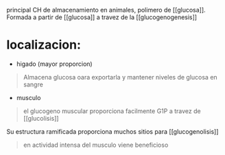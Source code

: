 principal CH de almacenamiento en animales, polimero de [[glucosa]]. Formada a partir de [[glucosa]] a travez de la [[glucogenogenesis]]

# localizacion:
- higado (mayor proporcion)
> Almacena glucosa oara exportarla y mantener niveles de glucosa en sangre
- musculo 
 > el glucogeno muscular proporciona facilmente G1P a travez de [[glucolisis]]

Su estructura ramificada proporciona muchos sitios para [[glucogenolisis]] 
> en actividad intensa del musculo viene beneficioso

